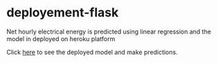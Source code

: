 # deployement-flask

Net hourly electrical energy is predicted using linear regression and the model in deployed on heroku platform

Click [here](https://hourly-energy-prediction.herokuapp.com/) to see the deployed model and make predictions.
